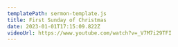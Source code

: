 ```yaml
---
templatePath: sermon-template.js
title: First Sunday of Christmas
date: 2023-01-01T17:15:09.822Z
videoUrl: https://www.youtube.com/watch?v=_V7M7i29TFI
---
```

